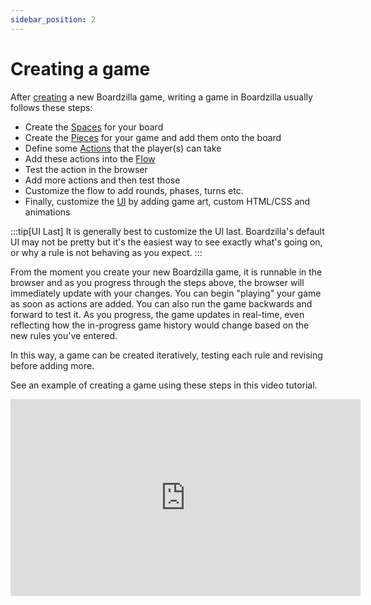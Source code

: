 ```yaml
---
sidebar_position: 2
---
```


# Creating a game

After [creating](../introduction/creating-a-game) a new Boardzilla game, writing a game in
Boardzilla usually follows these steps:

- Create the [Spaces](core-concepts#space) for your board
- Create the [Pieces](core-concepts#piece) for your game and add them onto the board
- Define some [Actions](core-concepts#action) that the player(s) can take
- Add these actions into the [Flow](core-concepts#flow)
- Test the action in the browser
- Add more actions and then test those
- Customize the flow to add rounds, phases, turns etc.
- Finally, customize the [UI](/category/customizing-the-ui) by adding game art, custom HTML/CSS and animations

:::tip[UI Last]
It is generally best to customize the UI last. Boardzilla's default UI may not be pretty but it's the easiest way to see exactly what's going on, or why a rule is not behaving as you expect.
:::

From the moment you create your new Boardzilla game, it is runnable in the browser and
as you progress through the steps above, the browser will immediately update with your changes.
You can begin "playing" your game as soon as actions are added. You
can also run the game backwards and forward to test it. As you progress, the game
updates in real-time, even reflecting how the in-progress game history would change
based on the new rules you've entered.

In this way, a game can be created iteratively, testing each rule and revising
before adding more.

See an example of creating a game using these steps in this video tutorial.

<iframe width="560" height="315" src="https://www.youtube.com/embed/vY9y1Qs8jKk?si=rDaUVsAvj5iFKzSL" title="YouTube video player" frameborder="0" allow="accelerometer; autoplay; clipboard-write; encrypted-media; gyroscope; picture-in-picture; web-share" allowfullscreen></iframe>
